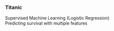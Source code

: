 ### Titanic

Supervised Machine Learning (Logistic Regression)\
Predicting survival with multiple features
